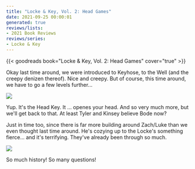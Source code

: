 ```yaml
---
title: "Locke & Key, Vol. 2: Head Games"
date: 2021-09-25 00:00:01
generated: true
reviews/lists:
- 2021 Book Reviews
reviews/series:
- Locke & Key
---
```

{{< goodreads book="Locke & Key, Vol. 2: Head Games" cover="true" >}}

Okay last time around, we were introduced to Keyhose, to the Well (and the creepy denizen thereof). Nice and creepy. But of course, this time around, we have to go a few levels further...  

![](/embeds/books/attachments/locke-and-key-2.1.png)  

<!--more-->

Yup. It's the Head Key. It ... openes your head. And so very much more, but we'll get back to that. At least Tyler and Kinsey believe Bode now?  

Just in time too, since there is far more building around Zach/Luke than we even thought last time around. He's cozying up to the Locke's something fierce... and it's terrifying. They've already been through so much.  

![](/embeds/books/attachments/locke-and-key-2.3.png)  

So much history! So many questions!


